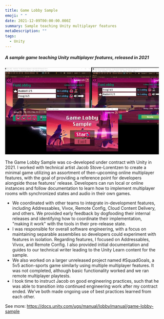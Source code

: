 ```yaml
---
title: Game Lobby Sample
emoji: " "
date: 2021-12-09T00:00:00.000Z
summary: Sample teaching Unity multiplayer features
metaDescription: ""
tags:
  - Unity
---
```

##### A sample game teaching Unity multiplayer features, released in 2021

![Un﻿ity's Game Lobby Sample demonstrated on three clients](/src/assets/img/gamelobbysamplescreen.jpg)

The Game Lobby Sample was co-developed under contract with Unity in 2021. I worked with technical artist Jacob Stove-Lorentzen to create a minimal game utilizing an assortment of then-upcoming online multiplayer features, with the goal of providing a reference point for developers alongside those features' release. Developers can run local or online instances and follow documentation to learn how to implement multiplayer rooms with synchronized states and audio in their own games.

* We coordinated with other teams to integrate in-development features, including Addressables, Vivox, Remote Config, Cloud Content Delivery, and others. We provided early feedback by dogfooding their internal releases and identifying how to coordinate their implementation, "making it work" with the tools in their pre-release state.
* I was responsible for overall software engineering, with a focus on maintaining separable assemblies so developers could experiment with features in isolation. Regarding features, I focused on Addressables, Vivox, and Remote Config.﻿ I also provided initial documentation and guides to our technical writer leading to the Unity Learn content for the sample.
* We also worked on a larger unreleased project named #SquadGoals, a 5v5 action-sports game similarly using multiple multiplayer features. It was not completed, although basic functionality worked and we ran remote multiplayer playtests.
* I﻿ took time to instruct Jacob on good engineering practices, such that he was able to transition into continued engineering work after my contract ended. We've both made ongoing use of best practices learned from each other.

S﻿ee more: <https://docs.unity.com/ugs/manual/lobby/manual/game-lobby-sample>